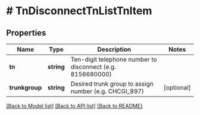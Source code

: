 # # TnDisconnectTnListTnItem

## Properties

Name | Type | Description | Notes
------------ | ------------- | ------------- | -------------
**tn** | **string** | Ten-digit telephone number to disconnect (e.g. 8156680000) |
**trunkgroup** | **string** | Desired trunk group to assign number (e.g. CHCGI_897) | [optional]

[[Back to Model list]](../../README.md#models) [[Back to API list]](../../README.md#endpoints) [[Back to README]](../../README.md)
